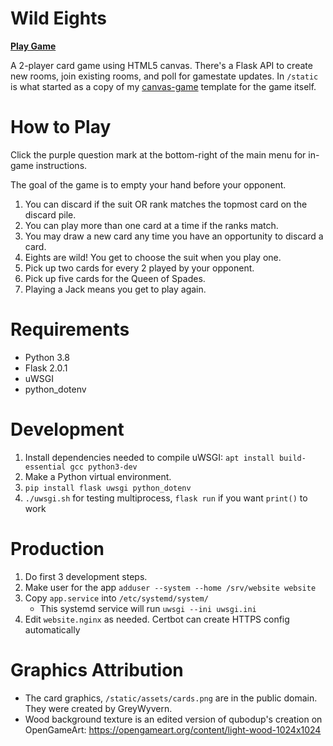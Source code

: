 # Wild Eights

[**Play Game**](https://rainey.tech/game/wild-eights)

A 2-player card game using HTML5 canvas. There's a Flask API to create new rooms, join existing rooms, and poll for gamestate updates. In `/static` is what started as a copy of my [canvas-game](https://github.com/tassaron/canvas-game) template for the game itself.

# How to Play
Click the purple question mark at the bottom-right of the main menu for in-game instructions.

The goal of the game is to empty your hand before your opponent.

1. You can discard if the suit OR rank matches the topmost card on the discard pile.
2. You can play more than one card at a time if the ranks match.
3. You may draw a new card any time you have an opportunity to discard a card.
4. Eights are wild! You get to choose the suit when you play one.
5. Pick up two cards for every 2 played by your opponent.
6. Pick up five cards for the Queen of Spades.
7. Playing a Jack means you get to play again.

# Requirements
* Python 3.8
* Flask 2.0.1
* uWSGI
* python_dotenv

# Development
1. Install dependencies needed to compile uWSGI: `apt install build-essential gcc python3-dev`
1. Make a Python virtual environment.
1. `pip install flask uwsgi python_dotenv`
1. `./uwsgi.sh` for testing multiprocess, `flask run` if you want `print()` to work

# Production
1. Do first 3 development steps.
1. Make user for the app `adduser --system --home /srv/website website`
1. Copy `app.service` into `/etc/systemd/system/`
    - This systemd service will run `uwsgi --ini uwsgi.ini`
1. Edit `website.nginx` as needed. Certbot can create HTTPS config automatically

# Graphics Attribution
* The card graphics, `/static/assets/cards.png` are in the public domain. They were created by GreyWyvern.
* Wood background texture is an edited version of qubodup's creation on OpenGameArt: <https://opengameart.org/content/light-wood-1024x1024>